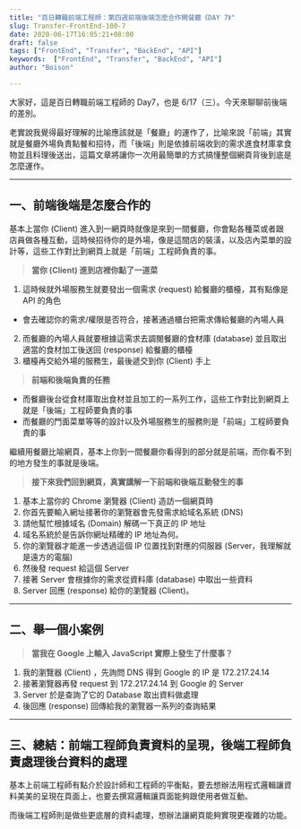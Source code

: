 ```yaml
---
title: "百日轉職前端工程師：第四週前端後端怎麼合作開餐廳《DAY 7》"
slug: Transfer-FrontEnd-100-7
date: 2020-06-17T16:05:21+08:00
draft: false
tags: ["FrontEnd", "Transfer", "BackEnd", "API"]
keywords:  ["FrontEnd", "Transfer", "BackEnd", "API"]
author: "Boison"

---
```


大家好，這是百日轉職前端工程師的 Day7，也是 6/17（三）。今天來聊聊前後端的差別。

老實說我覺得最好理解的比喻應該就是「餐廳」的運作了，比喻來說「前端」其實就是餐廳外場負責點餐和招待，而「後端」則是依據前端收到的需求進食材庫拿食物並且料理後送出，這篇文章將讓你一次用最簡單的方式搞懂整個網頁背後到底是怎麼運作。

---

## 一、前端後端是怎麼合作的

基本上當你 (Client) 進入到一網頁時就像是來到一間餐廳，你會點各種菜或者跟店員做各種互動，這時候招待你的是外場，像是這間店的裝潢，以及店內菜單的設計等，這些工作對比到網頁上就是「前端」工程師負責的事。

> **當你 (Client) 進到店裡你點了一道菜**

1. 這時候就外場服務生就要發出一個需求 (request) 給餐廳的櫃檯，其有點像是 API 的角色

- 會去確認你的需求/權限是否符合，接著通過櫃台把需求傳給餐廳的內場人員

2. 而餐廳的內場人員就要根據這需求去調閱餐廳的食材庫 (database) 並且取出適當的食材加工後送回 (response) 給餐廳的櫃檯
3. 櫃檯再交給外場的服務生，最後遞交到你 (Client) 手上

> **前端和後端負責的任務**

- 而餐廳後台從食材庫取出食材並且加工的一系列工作，這些工作對比到網頁上就是「後端」工程師要負責的事
- 而餐廳的門面菜單等等的設計以及外場服務生的服務則是「前端」工程師要負責的事

繼續用餐廳比喻網頁，基本上你到一間餐廳你看得到的部分就是前端，而你看不到的地方發生的事就是後端。

> **接下來我們回到網頁，真實講解一下前端和後端互動發生的事**

1. 基本上當你的 Chrome 瀏覽器 (Client) 造訪一個網頁時
2. 你首先要輸入網址接著你的瀏覽器會先發需求給域名系統 (DNS)
3. 請他幫忙根據域名 (Domain) 解碼一下真正的 IP 地址
4. 域名系統於是告訴你網址精確的 IP 地址為何。
5. 你的瀏覽器才能進一步透過這個 IP 位置找到對應的伺服器 (Server，我理解就是遠方的電腦)
6. 然後發 request 給這個 Server
7. 接著 Server 會根據你的需求從資料庫 (database) 中取出一些資料
8. Server 回應 (response) 給你的瀏覽器 (Client)。

---

## 二、舉一個小案例

> **當我在 Google 上輸入 JavaScript 實際上發生了什麼事？**

1. 我的瀏覽器 (Client) ，先詢問 DNS 得到 Google 的 IP 是 172.217.24.14
2. 接著瀏覽器再發 request 到 172.217.24.14 到 Google 的 Server
3. Server 於是查詢了它的 Database 取出資料做處理
4. 後回應 (response) 回傳給我的瀏覽器一系列的查詢結果

---

## 三、總結：前端工程師負責資料的呈現，後端工程師負責處理後台資料的處理

基本上前端工程師有點介於設計師和工程師的平衡點，要去想辦法用程式邏輯讓資料美美的呈現在頁面上，也要去撰寫邏輯讓頁面能夠跟使用者做互動。

而後端工程師則是做些更底層的資料處理，想辦法讓網頁能夠實現更複雜的功能。

